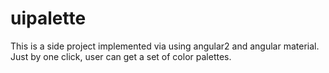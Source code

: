 # uipalette
This is a side project implemented via using angular2 and angular material. Just by one click, user can get a set of color palettes. 
